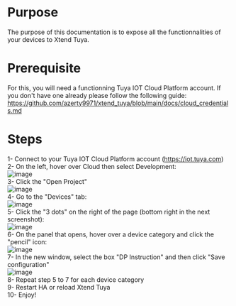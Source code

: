# Purpose
The purpose of this documentation is to expose all the functionnalities of your devices to Xtend Tuya.

# Prerequisite
For this, you will need a functionning Tuya IOT Cloud Platform account. If you don't have one already please follow the following guide:
https://github.com/azerty9971/xtend_tuya/blob/main/docs/cloud_credentials.md

# Steps
1- Connect to your Tuya IOT Cloud Platform account (https://iot.tuya.com)<br/>
2- On the left, hover over Cloud then select Development:<br/>
![image](https://github.com/user-attachments/assets/daab8f84-20d6-4acc-8809-feec9c63113a)<br/>
3- Click the "Open Project"<br/>
![image](https://github.com/user-attachments/assets/9244657e-a1aa-4bd2-8fe2-e5b0c12a1eaf)<br/>
4- Go to the "Devices" tab:<br/>
![image](https://github.com/user-attachments/assets/270330ee-5575-4afc-8b06-a4c34c7129af)<br/>
5- Click the "3 dots" on the right of the page (bottom right in the next screenshot):<br/>
![image](https://github.com/user-attachments/assets/3adf6731-b4e2-4971-850f-380ab9bf656c)<br/>
6- On the panel that opens, hover over a device category and click the "pencil" icon:<br/>
![image](https://github.com/user-attachments/assets/04d723ad-8fb1-4c71-8999-e800ed2c756d)<br/>
7- In the new window, select the box "DP Instruction" and then click "Save configuration"<br/>
![image](https://github.com/user-attachments/assets/b8571a23-cecc-4561-9b90-e85dc76571b1)<br/>
8- Repeat step 5 to 7 for each device category<br/>
9- Restart HA or reload Xtend Tuya<br/>
10- Enjoy!

